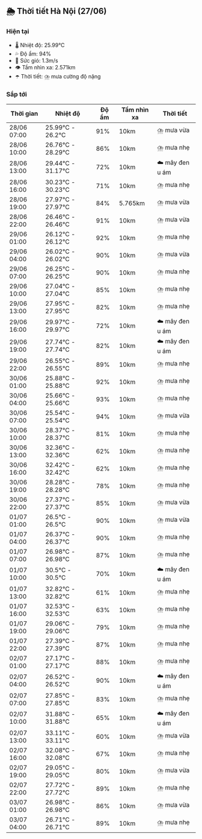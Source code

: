 ## 🌦️ Thời tiết Hà Nội (27/06)

### Hiện tại

- 🌡️ Nhiệt độ: 25.99℃
- 💦 Độ ẩm: 94%
- 💨 Sức gió: 1.3m/s
- 👁️ Tầm nhìn xa: 2.571km
- ☂️ Thời tiết: ⛈️ mưa cường độ nặng

### Sắp tới

| Thời gian | Nhiệt độ | Độ ẩm | Tầm nhìn xa | Thời tiết |
| --- | --- | --- | --- | --- |
| 28/06 07:00 | 25.99℃ - 26.2℃ | 91% | 10km | ⛈️ mưa vừa |
| 28/06 10:00 | 26.76℃ - 28.29℃ | 86% | 10km | ⛈️ mưa nhẹ |
| 28/06 13:00 | 29.44℃ - 31.17℃ | 72% | 10km | ☁️ mây đen u ám |
| 28/06 16:00 | 30.23℃ - 30.23℃ | 71% | 10km | ⛈️ mưa nhẹ |
| 28/06 19:00 | 27.97℃ - 27.97℃ | 84% | 5.765km | ⛈️ mưa vừa |
| 28/06 22:00 | 26.46℃ - 26.46℃ | 91% | 10km | ⛈️ mưa vừa |
| 29/06 01:00 | 26.12℃ - 26.12℃ | 92% | 10km | ⛈️ mưa nhẹ |
| 29/06 04:00 | 26.02℃ - 26.02℃ | 90% | 10km | ⛈️ mưa vừa |
| 29/06 07:00 | 26.25℃ - 26.25℃ | 90% | 10km | ⛈️ mưa nhẹ |
| 29/06 10:00 | 27.04℃ - 27.04℃ | 85% | 10km | ⛈️ mưa nhẹ |
| 29/06 13:00 | 27.95℃ - 27.95℃ | 82% | 10km | ⛈️ mưa nhẹ |
| 29/06 16:00 | 29.97℃ - 29.97℃ | 72% | 10km | ☁️ mây đen u ám |
| 29/06 19:00 | 27.74℃ - 27.74℃ | 82% | 10km | ☁️ mây đen u ám |
| 29/06 22:00 | 26.55℃ - 26.55℃ | 89% | 10km | ⛈️ mưa nhẹ |
| 30/06 01:00 | 25.88℃ - 25.88℃ | 92% | 10km | ⛈️ mưa nhẹ |
| 30/06 04:00 | 25.66℃ - 25.66℃ | 93% | 10km | ⛈️ mưa nhẹ |
| 30/06 07:00 | 25.54℃ - 25.54℃ | 94% | 10km | ⛈️ mưa vừa |
| 30/06 10:00 | 28.37℃ - 28.37℃ | 81% | 10km | ⛈️ mưa nhẹ |
| 30/06 13:00 | 32.36℃ - 32.36℃ | 62% | 10km | ⛈️ mưa nhẹ |
| 30/06 16:00 | 32.42℃ - 32.42℃ | 62% | 10km | ⛈️ mưa nhẹ |
| 30/06 19:00 | 28.28℃ - 28.28℃ | 78% | 10km | ⛈️ mưa nhẹ |
| 30/06 22:00 | 27.37℃ - 27.37℃ | 85% | 10km | ⛈️ mưa vừa |
| 01/07 01:00 | 26.5℃ - 26.5℃ | 90% | 10km | ⛈️ mưa vừa |
| 01/07 04:00 | 26.37℃ - 26.37℃ | 90% | 10km | ⛈️ mưa nhẹ |
| 01/07 07:00 | 26.98℃ - 26.98℃ | 87% | 10km | ⛈️ mưa nhẹ |
| 01/07 10:00 | 30.5℃ - 30.5℃ | 70% | 10km | ☁️ mây đen u ám |
| 01/07 13:00 | 32.82℃ - 32.82℃ | 61% | 10km | ⛈️ mưa nhẹ |
| 01/07 16:00 | 32.53℃ - 32.53℃ | 63% | 10km | ⛈️ mưa nhẹ |
| 01/07 19:00 | 29.06℃ - 29.06℃ | 79% | 10km | ⛈️ mưa nhẹ |
| 01/07 22:00 | 27.39℃ - 27.39℃ | 87% | 10km | ⛈️ mưa nhẹ |
| 02/07 01:00 | 27.17℃ - 27.17℃ | 88% | 10km | ⛈️ mưa nhẹ |
| 02/07 04:00 | 26.52℃ - 26.52℃ | 90% | 10km | ☁️ mây đen u ám |
| 02/07 07:00 | 27.85℃ - 27.85℃ | 83% | 10km | ⛈️ mưa nhẹ |
| 02/07 10:00 | 31.88℃ - 31.88℃ | 65% | 10km | ☁️ mây đen u ám |
| 02/07 13:00 | 33.11℃ - 33.11℃ | 60% | 10km | ⛈️ mưa vừa |
| 02/07 16:00 | 32.08℃ - 32.08℃ | 67% | 10km | ⛈️ mưa nhẹ |
| 02/07 19:00 | 29.05℃ - 29.05℃ | 80% | 10km | ⛈️ mưa vừa |
| 02/07 22:00 | 27.72℃ - 27.72℃ | 89% | 10km | ⛈️ mưa nhẹ |
| 03/07 01:00 | 26.98℃ - 26.98℃ | 86% | 10km | ⛈️ mưa vừa |
| 03/07 04:00 | 26.71℃ - 26.71℃ | 89% | 10km | ⛈️ mưa nhẹ |
